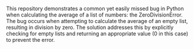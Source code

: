 This repository demonstrates a common yet easily missed bug in Python when calculating the average of a list of numbers: the ZeroDivisionError.  The bug occurs when attempting to calculate the average of an empty list, resulting in division by zero.  The solution addresses this by explicitly checking for empty lists and returning an appropriate value (0 in this case) to prevent the error.